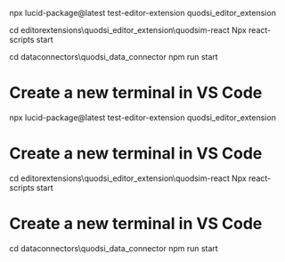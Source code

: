 


npx lucid-package@latest test-editor-extension quodsi_editor_extension

cd editorextensions\quodsi_editor_extension\quodsim-react
Npx react-scripts start

cd dataconnectors\quodsi_data_connector
npm run start



# Create a new terminal in VS Code
npx lucid-package@latest test-editor-extension quodsi_editor_extension
# Create a new terminal in VS Code
cd editorextensions\quodsi_editor_extension\quodsim-react
Npx react-scripts start
# Create a new terminal in VS Code
cd dataconnectors\quodsi_data_connector
npm run start






